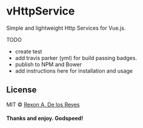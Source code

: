 # vHttpService
Simple and lightweight Http Services for Vue.js.

TODO
* create test
* add travis parker (yml) for build passing badges.
* publish to NPM and Bower
* add instructions here for installation and usage


## License
MIT © [Rexon A. De los Reyes](http://xrexonx.github.io)


#### Thanks and enjoy. Godspeed!